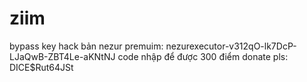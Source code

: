# ziim
bypass key hack bản nezur premuim: nezurexecutor-v312qO-lk7DcP-LJaQwB-ZBT4Le-aKNtNJ  code nhập để được 300 điểm donate pls: DICE$Rut64JSt
